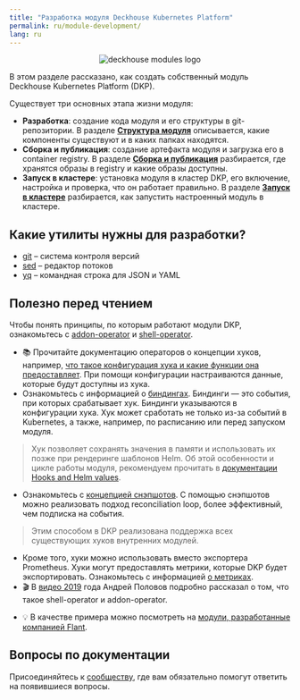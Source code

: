 ```yaml
---
title: "Разработка модуля Deckhouse Kubernetes Platform"
permalink: ru/module-development/
lang: ru
---
```


<p align="center">
<img src="../images/module-development/modules_logo.png" alt="deckhouse modules logo" />
</p>

В этом разделе рассказано, как создать собственный модуль Deckhouse Kubernetes Platform (DKP).

Существует три основных этапа жизни модуля:

* **Разработка**: создание кода модуля и его структуры в git-репозитории. В разделе [**Структура модуля**](structure/) описывается, какие компоненты существуют и в каких папках находятся.
* **Сборка и публикация**: создание артефакта модуля и загрузка его в container registry. В разделе [**Сборка и публикация**](build/) разбирается, где хранятся образы в registry и какие образы доступны.
* **Запуск в кластере**: установка модуля в кластер DKP, его включение, настройка и проверка, что он работает правильно. В разделе [**Запуск в кластере**](module-development/run/) разбирается, как запустить настроенный модуль в кластере.

## Какие утилиты нужны для разработки?

* [git](https://git-scm.com) – система контроля версий
* [sed](https://github.com/mirror/sed) – редактор потоков
* [yq](https://github.com/mikefarah/yq) – командная строка для JSON и YAML

## Полезно перед чтением

Чтобы понять принципы, по которым работают модули DKP, ознакомьтесь с [addon-operator](https://github.com/flant/addon-operator) и [shell-operator](https://github.com/flant/shell-operator).

* 📚 Прочитайте документацию операторов о концепции хуков, например, [что такое конфигурация хука и какие функции она предоставляет](https://flant.github.io/shell-operator/HOOKS.html#hook-configuration). При помощи конфигурации настраиваются данные, которые будут доступны из хука.
* Ознакомьтесь с информацией о [биндингах](https://flant.github.io/addon-operator/HOOKS.html#bindings). Биндинги — это события, при которых срабатывает хук. Биндинги указываются в конфигурации хука. Хук может сработать не только из-за событий в Kubernetes, а также, например, по расписанию или перед запуском модуля.
> Хук позволяет сохранять значения в памяти и использовать их позже при рендеринге шаблонов Helm. Об этой особенности и цикле работы модуля, рекомендуем прочитать в [документации Hooks and Helm values](https://flant.github.io/addon-operator/OVERVIEW.html#hooks-and-helm-values).
* Ознакомьтесь с [концепцией снэпшотов](https://flant.github.io/shell-operator/HOOKS.html#snapshots). С помощью снэпшотов можно реализовать подход reconciliation loop, более эффективный, чем подписка на события.
 > Этим способом в DKP реализована поддержка всех существующих хуков внутренних модулей.
* Кроме того, хуки можно использовать вместо экспортера Prometheus. Хуки могут предоставлять метрики, которые DKP будет экспортировать. Ознакомьтесь с информацией [о метриках](https://flant.github.io/addon-operator/metrics/METRICS_FROM_HOOKS.html#custom-metrics).
* 🎬 В [видео 2019](https://www.youtube.com/watch?v=1_55KPHjVTU) года Андрей Половов подробно рассказал о том, что такое shell-operator и addon-operator.
<!-- только английский * 🎬 [Более подробное видео](https://www.youtube.com/watch?v=we0s4ETUBLc) про работу хуков на английском языке. -->
* 💡 В качестве примера можно посмотреть на [модули, разработанные компанией Flant](existing_modules/modules.md).

## Вопросы по документации

Присоединяйтесь к [сообществу](/community/), где вам обязательно помогут ответить на появившиеся вопросы.
